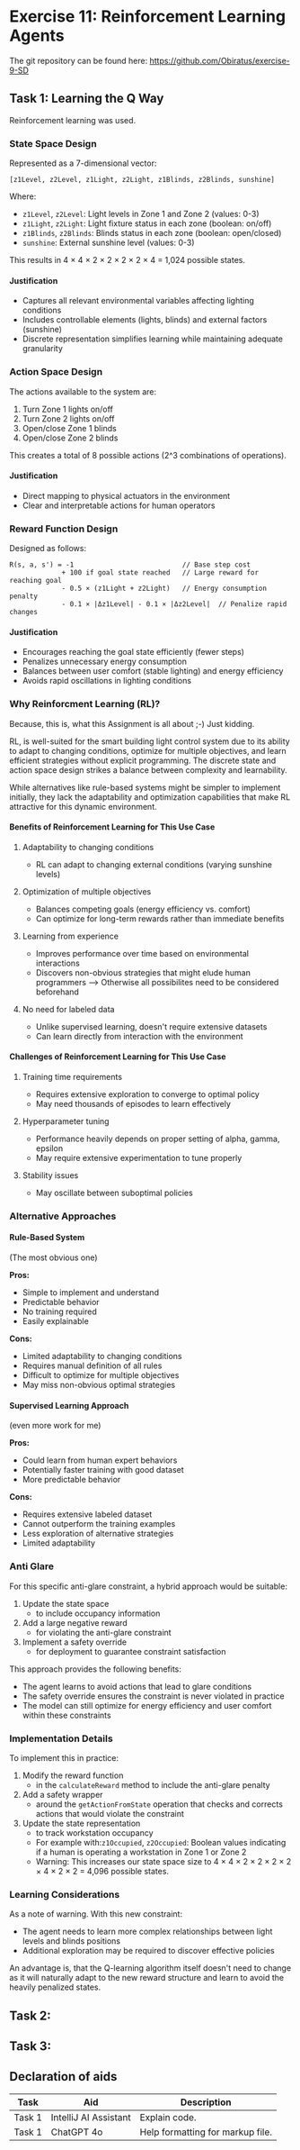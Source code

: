 # Exercise 11: Reinforcement Learning Agents
The git repository can be found here: https://github.com/Obiratus/exercise-9-SD

## Task 1: Learning the Q Way
Reinforcement learning was used.
### State Space Design
Represented as a 7-dimensional vector:
``` 
[z1Level, z2Level, z1Light, z2Light, z1Blinds, z2Blinds, sunshine]
```
Where:
- `z1Level`, `z2Level`: Light levels in Zone 1 and Zone 2 (values: 0-3)
- `z1Light`, `z2Light`: Light fixture status in each zone (boolean: on/off)
- `z1Blinds`, `z2Blinds`: Blinds status in each zone (boolean: open/closed)
- `sunshine`: External sunshine level (values: 0-3)

This results in 4 × 4 × 2 × 2 × 2 × 2 × 4 = 1,024 possible states.

#### Justification
- Captures all relevant environmental variables affecting lighting conditions
- Includes controllable elements (lights, blinds) and external factors (sunshine)
- Discrete representation simplifies learning while maintaining adequate granularity

### Action Space Design
The actions available to the system are:
1. Turn Zone 1 lights on/off
2. Turn Zone 2 lights on/off
3. Open/close Zone 1 blinds
4. Open/close Zone 2 blinds

This creates a total of 8 possible actions (2^3 combinations of operations).

#### Justification
- Direct mapping to physical actuators in the environment
- Clear and interpretable actions for human operators


### Reward Function Design
Designed as follows:
``` 
R(s, a, s') = -1                           // Base step cost
             + 100 if goal state reached   // Large reward for reaching goal
             - 0.5 × (z1Light + z2Light)   // Energy consumption penalty
             - 0.1 × |Δz1Level| - 0.1 × |Δz2Level|  // Penalize rapid changes
```
#### Justification
- Encourages reaching the goal state efficiently (fewer steps)
- Penalizes unnecessary energy consumption
- Balances between user comfort (stable lighting) and energy efficiency
- Avoids rapid oscillations in lighting conditions

### Why Reinforcment Learning (RL)?
Because, this is, what this Assignment is all about ;-) Just kidding.

RL, is well-suited for the smart building light control system due to its ability to adapt to changing conditions, optimize for multiple objectives, and learn efficient strategies without explicit programming. 
The discrete state and action space design strikes a balance between complexity and learnability. 

While alternatives like rule-based systems might be simpler to implement initially, they lack the adaptability and optimization capabilities that make RL attractive for this dynamic environment.


#### Benefits of Reinforcement Learning for This Use Case
1. Adaptability to changing conditions
    - RL can adapt to changing external conditions (varying sunshine levels)
   
2. Optimization of multiple objectives
    - Balances competing goals (energy efficiency vs. comfort)
    - Can optimize for long-term rewards rather than immediate benefits

3. Learning from experience
    - Improves performance over time based on environmental interactions
    - Discovers non-obvious strategies that might elude human programmers --> Otherwise all possibilites need to be considered beforehand

4. No need for labeled data
    - Unlike supervised learning, doesn't require extensive datasets
    - Can learn directly from interaction with the environment


#### Challenges of Reinforcement Learning for This Use Case
1. Training time requirements
    - Requires extensive exploration to converge to optimal policy
    - May need thousands of episodes to learn effectively

2. Hyperparameter tuning
    - Performance heavily depends on proper setting of alpha, gamma, epsilon
    - May require extensive experimentation to tune properly

3. Stability issues
    - May oscillate between suboptimal policies


### Alternative Approaches
#### Rule-Based System
(The most obvious one)

**Pros:**
- Simple to implement and understand
- Predictable behavior
- No training required
- Easily explainable

**Cons:**
- Limited adaptability to changing conditions
- Requires manual definition of all rules
- Difficult to optimize for multiple objectives
- May miss non-obvious optimal strategies

#### Supervised Learning Approach
(even more work for me)

**Pros:**
- Could learn from human expert behaviors
- Potentially faster training with good dataset
- More predictable behavior

**Cons:**
- Requires extensive labeled dataset
- Cannot outperform the training examples
- Less exploration of alternative strategies
- Limited adaptability

### Anti Glare
For this specific anti-glare constraint, a hybrid approach would be suitable:
1. Update the state space
   - to include occupancy information
2. Add a large negative reward
   - for violating the anti-glare constraint
3. Implement a safety override
   - for deployment to guarantee constraint satisfaction

This approach provides the following benefits:
- The agent learns to avoid actions that lead to glare conditions
- The safety override ensures the constraint is never violated in practice
- The model can still optimize for energy efficiency and user comfort within these constraints

### Implementation Details
To implement this in practice:
1. Modify the reward function
   - in the `calculateReward` method to include the anti-glare penalty
2. Add a safety wrapper
   - around the `getActionFromState` operation that checks and corrects actions that would violate the constraint
3. Update the state representation
   - to track workstation occupancy
   - For example with:`z1Occupied`, `z2Occupied`: Boolean values indicating if a human is operating a workstation in Zone 1 or Zone 2 
   - Warning: This increases our state space size to 4 × 4 × 2 × 2 × 2 × 2 × 4 × 2 × 2 = 4,096 possible states.


### Learning Considerations
As a note of warning.
With this new constraint:
- The agent needs to learn more complex relationships between light levels and blinds positions
- Additional exploration may be required to discover effective policies

An advantage is, that the Q-learning algorithm itself doesn't need to change as it will naturally adapt to the new reward structure and learn to avoid the heavily penalized states.



## Task 2: 



## Task 3: 



## Declaration of aids

| Task   | Aid                   | Description                      |
|--------|-----------------------|----------------------------------|
| Task 1 | IntelliJ AI Assistant | Explain code.                    |
| Task 1 | ChatGPT 4o            | Help formatting for markup file. |

